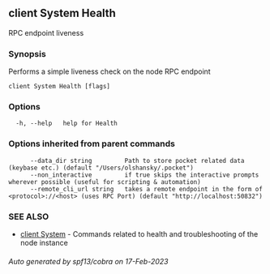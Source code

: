 ## client System Health

RPC endpoint liveness

### Synopsis

Performs a simple liveness check on the node RPC endpoint

```
client System Health [flags]
```

### Options

```
  -h, --help   help for Health
```

### Options inherited from parent commands

```
      --data_dir string         Path to store pocket related data (keybase etc.) (default "/Users/olshansky/.pocket")
      --non_interactive         if true skips the interactive prompts wherever possible (useful for scripting & automation)
      --remote_cli_url string   takes a remote endpoint in the form of <protocol>://<host> (uses RPC Port) (default "http://localhost:50832")
```

### SEE ALSO

* [client System](client_System.md)	 - Commands related to health and troubleshooting of the node instance

###### Auto generated by spf13/cobra on 17-Feb-2023
